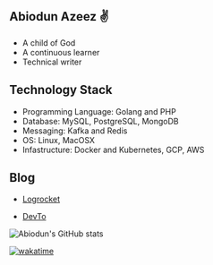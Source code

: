 ## Abiodun Azeez ✌️

- A child of God
- A continuous learner
- Technical writer

## Technology Stack

- Programming Language: Golang and PHP
- Database: MySQL, PostgreSQL, MongoDB
- Messaging: Kafka and Redis
- OS: Linux, MacOSX
- Infastructure: Docker and Kubernetes, GCP, AWS

## Blog
- [Logrocket](https://blog.logrocket.com/author/abiodunsolomon/)

- [DevTo](https://dev.to/iamhabbeboy)



![Abiodun's GitHub stats](https://github-readme-stats.vercel.app/api?username=iamhabbeboy&count_private=true)

[![wakatime](https://wakatime.com/badge/user/d5da7c45-9fb8-4bcc-bf8c-994401269702.svg)](https://wakatime.com/@d5da7c45-9fb8-4bcc-bf8c-994401269702)
